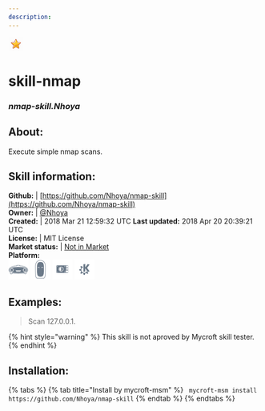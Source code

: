 ```yaml
---  
description:   
---  
```

![](../.gitbook/assets/star.png)  
# skill-nmap  
### _nmap-skill.Nhoya_  
## About:  
Execute simple nmap scans.

## Skill information:  
**Github:** | [https://github.com/Nhoya/nmap-skill](https://github.com/Nhoya/nmap-skill)  
**Owner:** | [@Nhoya](https://github.com/Nhoya)  
**Created:** | 2018 Mar 21 12:59:32 UTC  **Last updated:** 2018 Apr 20 20:39:21 UTC  
**License:** | MIT License  
**Market status:** | [Not in Market](https://market.mycroft.ai/skill/)  
**Platform:**  
 ![](../.gitbook/assets/mark-1-icon.png)  ![](../.gitbook/assets/mark-2-icon.png)  ![](../.gitbook/assets/picroft-icon.png)  ![](../.gitbook/assets/kde.png)   
## Examples:  
> Scan 127.0.0.1.  
  
{% hint style="warning" %}
This skill is not aproved by Mycroft skill tester.
{% endhint %}
    
## Installation:  
{% tabs %}
{% tab title="Install by mycroft-msm" %}
``` mycroft-msm install https://github.com/Nhoya/nmap-skill```
{% endtab %}
  {% endtabs %}
  